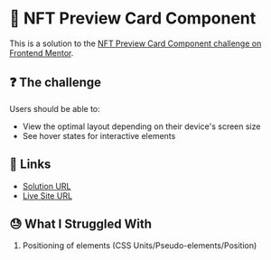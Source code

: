 # 💯 NFT Preview Card Component

This is a solution to the [NFT Preview Card Component challenge on Frontend Mentor](https://www.frontendmentor.io/challenges/nft-preview-card-component-SbdUL_w0U).

## ❓ The challenge

Users should be able to:

- View the optimal layout depending on their device's screen size
- See hover states for interactive elements

<!-- ## 📸 Screenshots

![front](./images/screenshot-front.png)
<br>
![back](./images/screenshot-back.png)
 -->
## 🔗 Links

- [Solution URL](https://www.frontendmentor.io/solutions/interactive-rating-component-using-css-flexbox-S1n-EXESq)
- [Live Site URL](https://ks-interactive-rating-component.netlify.app/)

## 😓 What I Struggled With

1. Positioning of elements (CSS Units/Pseudo-elements/Position)
